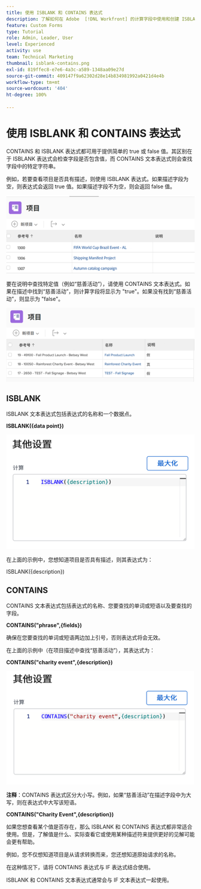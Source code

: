 ```yaml
---
title: 使用 ISBLANK 和 CONTAINS 表达式
description: 了解如何在 Adobe  [!DNL Workfront] 的计算字段中使用和创建 ISBLANK 和 CONTAINS 表达式。
feature: Custom Forms
type: Tutorial
role: Admin, Leader, User
level: Experienced
activity: use
team: Technical Marketing
thumbnail: isblank-contains.png
exl-id: 819ffec8-e7e6-4a3c-a589-1348aa09e27d
source-git-commit: 409147f9a62302d28e14b834981992a0421d4e4b
workflow-type: tm+mt
source-wordcount: '404'
ht-degree: 100%

---
```


# 使用 ISBLANK 和 CONTAINS 表达式

CONTAINS 和 ISBLANK 表达式都可用于提供简单的 true 或 false 值。其区别在于 ISBLANK 表达式会检查字段是否包含值，而 CONTAINS 文本表达式则会查找字段中的特定字符串。

例如，若要查看项目是否具有描述，则使用 ISBLANK 表达式。如果描述字段为空，则表达式会返回 true 值。如果描述字段不为空，则会返回 false 值。

![带有利用率报告的工作负载均衡器](assets/isblank01.png)

要在说明中查找特定值（例如“慈善活动”），请使用 CONTAINS 文本表达式。如果在描述中找到“慈善活动”，则计算字段将显示为 &quot;true&quot;。如果没有找到“慈善活动”，则显示为 &quot;false&quot;。

![带有利用率报告的工作负载均衡器](assets/isblank02.png)

## ISBLANK

ISBLANK 文本表达式包括表达式的名称和一个数据点。

**ISBLANK({data point})**

![带有利用率报告的工作负载均衡器](assets/isblank03.png)

在上面的示例中，您想知道项目是否具有描述，则其表达式为：

ISBLANK({description})

## CONTAINS

CONTAINS 文本表达式包括表达式的名称、您要查找的单词或短语以及要查找的字段。

**CONTAINS(&quot;phrase&quot;,{fields})**

确保在您要查找的单词或短语两边加上引号，否则表达式将会无效。

在上面的示例中（在项目描述中查找“慈善活动”），其表达式为：

**CONTAINS(&quot;charity event&quot;,{description})**

![带有利用率报告的工作负载均衡器](assets/isblank04.png)

**注释**：CONTAINS 表达式区分大小写。例如，如果“慈善活动”在描述字段中为大写，则在表达式中大写该短语。

**CONTAINS(&quot;Charity Event&quot;,{description})**

如果您想查看某个值是否存在，那么 ISBLANK 和 CONTAINS 表达式都非常适合使用。但是，了解值是什么、实际查看它或使用某种描述符来提供更好的见解可能会更有帮助。

例如，您不仅想知道项目是从请求转换而来，您还想知道原始请求的名称。

在这种情况下，请将 CONTAINS 表达式与 IF 表达式结合使用。

ISBLANK 和 CONTAINS 文本表达式通常会与 IF 文本表达式一起使用。
